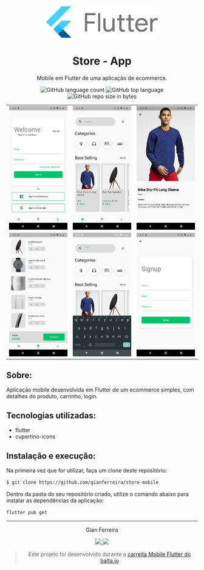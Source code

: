 <h3 align="center">
  <img alt="Store App" src="https://github.com/gianferreira/store-mobile/blob/master/screens/flutter-logo.png" height="85px"/>
</h3>

<h1 align="center">
  Store - App
</h1>

<p align="center">Mobile em Flutter de uma aplicação de ecommerce.</p>

<p align="center">
  <img alt="GitHub language count" src="https://img.shields.io/github/languages/count/gianferreira/store-mobile">
  <img alt="GitHub top language" src="https://img.shields.io/github/languages/top/gianferreira/store-mobile">
  <img alt="GitHub repo size in bytes" src="https://img.shields.io/github/repo-size/gianferreira/store-mobile">
</p>

<table>
  <tr>
    <td>
      <img alt="Login" src="https://github.com/gianferreira/store-mobile/blob/master/screens/login.png" width="333px"/>
    </td>
    <td>
      <img alt="Home" src="https://github.com/gianferreira/store-mobile/blob/master/screens/home.png" width="333px"/>
    </td>
    <td>
      <img alt="Product" src="https://github.com/gianferreira/store-mobile/blob/master/screens/product.png" width="333px"/>
    </td>
  </tr>
  <tr>
    <td>
      <img alt="Cart" src="https://github.com/gianferreira/store-mobile/blob/master/screens/cart.png" width="333px"/>
    </td>
    <td>
      <img alt="Search" src="https://github.com/gianferreira/store-mobile/blob/master/screens/search.png" width="333px"/>
    </td>
    <td>
      <img alt="SignUp" src="https://github.com/gianferreira/store-mobile/blob/master/screens/signup.png" width="333px"/>
    </td>
  </tr>
</table>

## Sobre:

Aplicação mobile desenvolvida em Flutter de um ecommerce simples, com detalhes do produto, carrinho, login.

## Tecnologias utilizadas:

- flutter
- cupertino-icons

## Instalação e execução:

Na primeira vez que for utilizar, faça um clone deste repositório:

```bash
$ git clone https://github.com/gianferreira/store-mobile
```

Dentro da pasta do seu repositório criado, utilize o comando abaixo para instalar as dependências da aplicação:

```bash
flutter pub get
```
---

<p align="center"> Gian Ferreira </p>
<p align="center">
  <a alt="Gian Ferreira" href="https://www.linkedin.com/in/gian-ferreira">
    <img src="https://img.shields.io/badge/LinkedIn-Gian_Ferreira-7750a9179?logo=linkedin"/>
  </a>
  <a alt="Gian Ferreira" href="https://github.com/gianferreira">
    <img src="https://img.shields.io/badge/Gian_Ferreira-GitHub-000?logo=github"/>
  </a>
</p>

<blockquote align="center">
  Este projeto foi desenvolvido durante a
    <a href="https://balta.io/carreiras/desenvolvedor-mobile-flutter">
      carreita Mobile Flutter do balta.io
    </a>
</blockquote>